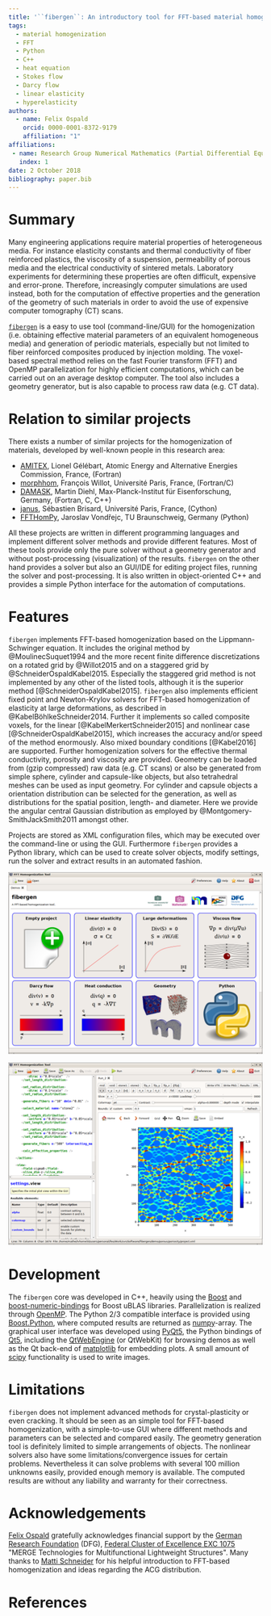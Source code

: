 ```yaml
---
title: '``fibergen``: An introductory tool for FFT-based material homogenization'
tags:
  - material homogenization
  - FFT
  - Python
  - C++
  - heat equation
  - Stokes flow
  - Darcy flow
  - linear elasticity
  - hyperelasticity
authors:
  - name: Felix Ospald
    orcid: 0000-0001-8372-9179
    affiliation: "1"
affiliations:
 - name: Research Group Numerical Mathematics (Partial Differential Equations), Faculty of Mathematics, TU Chemnitz, Chemnitz, Germany
   index: 1
date: 2 October 2018
bibliography: paper.bib
---
```


# Summary

Many engineering applications require material properties of heterogeneous media. For instance elasticity constants and thermal conductivity of fiber reinforced plastics, the viscosity of a suspension, permeability of porous media and the electrical conductivity of sintered metals.
Laboratory experiments for determining these properties are often difficult, expensive and error-prone.
Therefore, increasingly computer simulations are used instead, both for the computation of effective properties and the generation of the geometry of such materials in order to avoid the use of expensive computer tomography (CT) scans.

[``fibergen``](http://fospald.github.io/fibergen/) is a easy to use tool (command-line/GUI) for the homogenization (i.e. obtaining effective material parameters of an equivalent homogeneous media) and generation of periodic materials, especially but not limited to fiber reinforced composites produced by injection molding.
The voxel-based spectral method relies on the fast Fourier transform (FFT) and OpenMP parallelization for highly efficient computations, which can be carried out on an average desktop computer. The tool also includes a geometry generator, but is also capable to process raw data (e.g. CT data).

# Relation to similar projects

There exists a number of similar projects for the homogenization of materials, developed by well-known people in this research area:

* [AMITEX](http://www.maisondelasimulation.fr/projects/amitex/html), Lionel Gélébart, 
Atomic Energy and Alternative Energies Commission, France, (Fortran)
* [morphhom](http://cmm.ensmp.fr/morphhom), François Willot, Université Paris, France, (Fortran/C)
* [DAMASK](http://damask.mpie.de/Documentation/SpectralSolver), Martin Diehl, Max-Planck-Institut für Eisenforschung, Germany, (Fortran, C, C++)
* [janus](http://github.com/sbrisard/janus), Sébastien Brisard, Université Paris, France, (Cython)
* [FFTHomPy](http://github.com/vondrejc/FFTHomPy), Jaroslav Vondřejc, TU Braunschweig, Germany (Python)

All these projects are written in different programming languages and implement different solver methods and provide different features. Most of these tools provide only the pure solver without a geometry generator and without post-processing (visualization) of the results.
``fibergen`` on the other hand provides a solver but also an GUI/IDE for editing project files, running the solver and post-processing.
It is also written in object-oriented C++ and provides a simple Python interface for the automation of computations.

# Features

``fibergen`` implements FFT-based homogenization based on the Lippmann-Schwinger equation.
It includes the original method by @MoulinecSuquet1994 and the more recent finite difference discretizations on a rotated grid by @Willot2015 and on a staggered grid by @SchneiderOspaldKabel2015. Especially the staggered grid method is not implemented by any other of the listed tools, although it is the superior method [@SchneiderOspaldKabel2015]. ``fibergen`` also implements efficient fixed point and Newton-Krylov solvers for FFT-based homogenization of elasticity at large deformations, as described in @KabelBöhlkeSchneider2014.
Further it implements so called composite voxels, for the linear [@KabelMerkertSchneider2015] and nonlinear case [@SchneiderOspaldKabel2015], which increases the accuracy and/or speed of the method enormously.
Also mixed boundary conditions [@Kabel2016] are supported.
Further homogenization solvers for the effective thermal conductivity, porosity and viscosity are provided.
Geometry can be loaded from (gzip compressed) raw data (e.g. CT scans) or also be generated from simple sphere, cylinder and capsule-like objects, but also tetrahedral meshes can be used as input geometry.
For cylinder and capsule objects a orientation distribution can be selected for the generation, as well as distributions for the spatial position, length- and diameter.
Here we provide the angular central Gaussian distribution as employed by @Montgomery-SmithJackSmith2011 amongst other.

Projects are stored as XML configuration files, which may be executed over the command-line or using the GUI.
Furthermore ``fibergen`` provides a Python library, which can be used to create solver objects, modify settings, run the solver and extract results in an automated fashion.

![``fibergen`` GUI, showing the main screen for selecting one of the predefined demos.](../page/images/screenshot_1.png)

![``fibergen`` GUI, showing the project editor on the left and the postprocessing view on the right.](../page/images/screenshot_2.png)

# Development

The ``fibergen`` core was developed in C++, heavily using the [Boost](http://www.boost.org) and [boost-numeric-bindings](http://mathema.tician.de/software/boost-numeric-bindings/) for Boost uBLAS libraries.
Parallelization is realized through [OpenMP](http://www.openmp.org/).
The Python 2/3 compatible interface is provided using [Boost.Python](http://www.boost.org/doc/libs/release/libs/python/), where computed results are returned as [numpy](http://www.numpy.org/)-array.
The graphical user interface was developed using [PyQt5](http://pypi.org/project/PyQt5/), the Python bindings of [Qt5](http://doc.qt.io/qt-5/qt5-intro.html), including the [QtWebEngine](http://doc.qt.io/qt-5.11/qtwebengine-index.html) (or QtWebKit) for browsing demos as well as the Qt back-end of [matplotlib](http://matplotlib.org/) for embedding plots. A small amount of [scipy](http://www.scipy.org/) functionality is used to write images.

# Limitations

``fibergen`` does not implement advanced methods for crystal-plasticity or even cracking.
It should be seen as an simple tool for FFT-based homogenization, with a simple-to-use GUI
where different methods and parameters can be selected and compared easily.
The geometry generation tool is definitely limited to simple arrangements of objects.
The nonlinear solvers also have some limitations/convergence issues for certain problems.
Nevertheless it can solve problems with several 100 million unknowns easily, provided enough memory is available.
The computed results are without any liability and warranty for their correctness.

# Acknowledgements

[Felix Ospald](http://www.tu-chemnitz.de/mathematik/part_dgl/people/ospald) gratefully acknowledges financial support by the [German Research Foundation](http://www.dfg.de/en/) (DFG), [Federal Cluster of Excellence EXC 1075](http://www.tu-chemnitz.de/MERGE/) "MERGE Technologies for Multifunctional Lightweight Structures". Many thanks to [Matti Schneider](http://www.itm.kit.edu/cm/287_3957.php) for his helpful introduction to FFT-based homogenization and ideas regarding the ACG distribution.

# References

